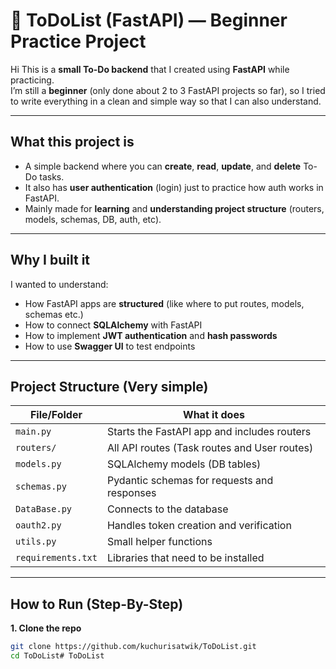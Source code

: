# 📝 ToDoList (FastAPI) — Beginner Practice Project

Hi
This is a **small To-Do backend** that I created using **FastAPI** while practicing.  
I’m still a **beginner** (only done about 2 to 3 FastAPI projects so far), so I tried to write everything in a clean and simple way so that I can also understand.

---

##  What this project is

- A simple backend where you can **create**, **read**, **update**, and **delete** To-Do tasks.
- It also has **user authentication** (login) just to practice how auth works in FastAPI.
- Mainly made for **learning** and **understanding project structure** (routers, models, schemas, DB, auth, etc).

---

## Why I built it

I wanted to understand:
- How FastAPI apps are **structured** (like where to put routes, models, schemas etc.)
- How to connect **SQLAlchemy** with FastAPI
- How to implement **JWT authentication** and **hash passwords**
- How to use **Swagger UI** to test endpoints

---

## Project Structure (Very simple)

| File/Folder         | What it does                                        |
|---------------------|-----------------------------------------------------|
| `main.py`           | Starts the FastAPI app and includes routers         |
| `routers/`          | All API routes (Task routes and User routes)        |
| `models.py`         | SQLAlchemy models (DB tables)                       |
| `schemas.py`        | Pydantic schemas for requests and responses         |
| `DataBase.py`       | Connects to the database                            |
| `oauth2.py`         | Handles token creation and verification             |
| `utils.py`          | Small helper functions                              |
| `requirements.txt`  | Libraries that need to be installed                 |

---

## How to Run (Step-By-Step)

**1. Clone the repo**

```bash
git clone https://github.com/kuchurisatwik/ToDoList.git
cd ToDoList# ToDoList
